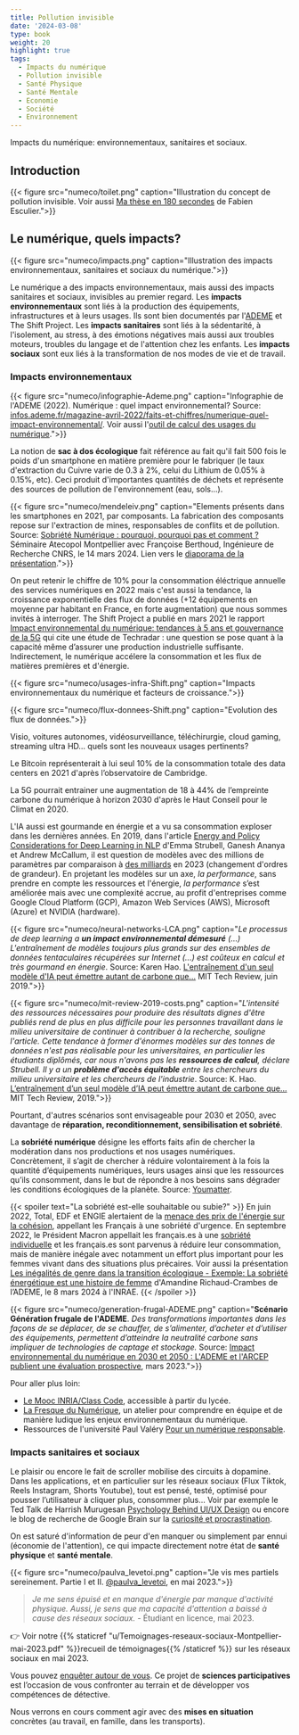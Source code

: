 ```yaml
---
title: Pollution invisible
date: '2024-03-08'
type: book
weight: 20
highlight: true
tags:
  - Impacts du numérique
  - Pollution invisible
  - Santé Physique
  - Santé Mentale
  - Economie
  - Société
  - Environnement
---
```


Impacts du numérique: environnementaux, sanitaires et sociaux.

<!--more-->

## Introduction

{{< figure src="numeco/toilet.png" caption="Illustration du concept de pollution invisible. Voir aussi [Ma thèse en 180 secondes](https://www.youtube.com/watch?v=FjzK-dgE4Os&ab_channel=Paris-EstSup) de Fabien Esculier.">}}

## Le numérique, quels impacts?

{{< figure src="numeco/impacts.png" caption="Illustration des impacts environnementaux, sanitaires et sociaux du numérique.">}}

Le numérique a des impacts environnementaux, mais aussi des impacts sanitaires et sociaux, invisibles au premier regard. 
Les <b>impacts environnementaux</b> sont liés à la production des équipements, infrastructures et à leurs usages. Ils sont bien documentés par l'[ADEME](https://infos.ademe.fr/) et The Shift Project.
Les <b>impacts sanitaires</b> sont liés à la sédentarité, à l'isolement, au stress, à des émotions négatives mais aussi aux troubles moteurs, troubles du langage et de l'attention chez les enfants.
Les <b>impacts sociaux</b> sont eux liés à la transformation de nos modes de vie et de travail. 

### Impacts environnementaux

{{< figure src="numeco/infographie-Ademe.png" caption="Infographie de l'ADEME (2022). Numérique : quel impact environnemental? Source: [infos.ademe.fr/magazine-avril-2022/faits-et-chiffres/numerique-quel-impact-environnemental/](https://infos.ademe.fr/magazine-avril-2022/faits-et-chiffres/numerique-quel-impact-environnemental/). Voir aussi l'[outil de calcul des usages du numérique](https://agirpourlatransition.ademe.fr/particuliers/bureau/numerique/calculez-lempreinte-carbone-usages-numeriques).">}}

La notion de <b>sac à dos écologique</b> fait référence au fait qu'il fait 500 fois le poids d'un smartphone en matière première pour le fabriquer (le taux d'extraction du Cuivre varie de 0.3 à 2%, celui du Lithium de 0.05% à 0.15%, etc). Ceci produit d'importantes quantités de déchets et représente des sources de pollution de l'environnement (eau, sols...).

{{< figure src="numeco/mendeleiv.png" caption="Elements présents dans les smartphones en 2021, par composants. La fabrication des composants repose sur l'extraction de mines, responsables de conflits et de pollution. Source: [Sobriété Numérique : pourquoi, pourquoi pas et comment ?](https://atecopolmtp.hypotheses.org/352) Séminaire Atecopol Montpellier avec Françoise Berthoud, Ingénieure de Recherche CNRS, le 14 mars 2024. Lien vers le [diaporama de la présentation](https://atecopolmtp.hypotheses.org/files/2024/03/Sobriete-Numerique-atecopol-montpellier-mars-2024.pdf).">}}

On peut retenir le chiffre de 10% pour la consommation éléctrique annuelle des services numériques en 2022 mais c'est aussi la tendance, la croissance exponentielle des flux de données (+12 équipements en moyenne par habitant en France, en forte augmentation) que nous sommes invités à interroger.
The Shift Project a publié en mars 2021 le rapport [Impact environnemental du numérique: tendances à 5 ans et gouvernance de la 5G](https://theshiftproject.org/wp-content/uploads/2021/03/Note-danalyse_Numerique-et-5G_30-mars-2021.pdf) qui cite une étude de Techradar : une question se pose quant à la capacité même d’assurer une production industrielle suffisante. Indirectement, le numérique accélere la consommation et les flux de matières premières et d'énergie.

{{< figure src="numeco/usages-infra-Shift.png" caption="Impacts environnementaux du numérique et facteurs de croissance.">}}

{{< figure src="numeco/flux-donnees-Shift.png" caption="Evolution des flux de données.">}}

Visio, voitures autonomes, vidéosurveillance, téléchirurgie, cloud gaming, streaming ultra HD... quels sont les nouveaux usages pertinents? 

Le Bitcoin représenterait à lui seul 10% de la consommation totale des data centers en 2021 d'après l’observatoire de Cambridge.

La 5G pourrait entrainer une augmentation de 18 à 44% de l’empreinte carbone du numérique à horizon 2030 d'après le Haut Conseil pour le Climat en 2020.

L'IA aussi est gourmande en énergie et a vu sa consommation exploser dans les dernières années. En 2019, dans l'article [Energy and Policy Considerations for Deep Learning in NLP](https://arxiv.org/abs/1906.02243) d'Emma Strubell, Ganesh Ananya et Andrew McCallum, il est question de modèles avec des millions de paramètres par comparaison à [des milliards](https://arxiv.org/abs/2302.13971) en 2023 (changement d'ordres de grandeur). En projetant les modèles sur un axe, <i>la performance</i>, sans prendre en compte les ressources et l'énergie, <i>la performance</i> s’est améliorée mais avec une complexité accrue, au profit d'entreprises comme Google Cloud Platform (GCP), Amazon Web Services (AWS), Microsoft (Azure) et NVIDIA (hardware).

{{< figure src="numeco/neural-networks-LCA.png" caption="<i>Le processus de deep learning a <b>un impact environnemental démesuré</b> (...) L'entraînement de modèles toujours plus grands sur des ensembles de données tentaculaires récupérées sur Internet (...) est coûteux en calcul et très gourmand en énergie</i>. Source: Karen Hao. [L'entraînement d'un seul modèle d'IA peut émettre autant de carbone que...](https://www.technologyreview.com/2019/06/06/239031/training-a-single-ai-model-can-emit-as-much-carbon-as-five-cars-in-their-lifetimes/) MIT Tech Review, juin 2019.">}}

{{< figure src="numeco/mit-review-2019-costs.png" caption="<i>L'intensité des ressources nécessaires pour produire des résultats dignes d'être publiés rend de plus en plus difficile pour les personnes travaillant dans le milieu universitaire de continuer à contribuer à la recherche, souligne l'article. Cette tendance à former d'énormes modèles sur des tonnes de données n'est pas réalisable pour les universitaires, en particulier les étudiants diplômés, car nous n'avons pas les <b>ressources de calcul</b>, déclare Strubell. Il y a un <b>problème d'accès équitable</b> entre les chercheurs du milieu universitaire et les chercheurs de l'industrie</i>. Source: K. Hao. [L’entraînement d’un seul modèle d’IA peut émettre autant de carbone que…](https://www.technologyreview.com/2019/06/06/239031/training-a-single-ai-model-can-emit-as-much-carbon-as-five-cars-in-their-lifetimes/) MIT Tech Review, 2019.">}}

Pourtant, d'autres scénarios sont envisageable pour 2030 et 2050, avec davantage de <b>réparation, reconditionnement, sensibilisation et sobriété</b>. 

La <b>sobriété numérique</b> désigne les efforts faits afin de chercher la modération dans nos productions et nos usages numériques. Concrètement, il s’agit de chercher à réduire volontairement à la fois la quantité d’équipements numériques, leurs usages ainsi que les ressources qu’ils consomment, dans le but de répondre à nos besoins sans dégrader les conditions écologiques de la planète. Source: [Youmatter](https://youmatter.world/fr/definition/sobriete-numerique-definition).

{{< spoiler text="La sobriété est-elle souhaitable ou subie?" >}}
En juin 2022, Total, EDF et ENGIE alertaient de la [menace des prix de l'énergie sur la cohésion](https://www.lejdd.fr/societe/tribune-le-prix-de-lenergie-menace-notre-cohesion-par-les-patrons-dengie-edf-et-totalenergies-9401), appellant les Français à une sobriété d'urgence. En septembre 2022, le Président Macron appellait les français.es à une [sobriété individuelle](https://www.youtube.com/watch?v=XjC1NqzyGkc&ab_channel=%C3%89lys%C3%A9e) et les français.es sont parvenus à réduire leur consommation, mais de manière inégale avec notamment un effort plus important pour les femmes vivant dans des situations plus précaires. Voir aussi la présentation [Les inégalités de genre dans la transition écologique - Exemple: La sobriété énergétique est une histoire de femme](https://www.youtube.com/watch?v=bTXib713IDo&ab_channel=INRAE) d'Amandine Richaud-Crambes de l’ADEME, le 8 mars 2024 à l'INRAE.
{{< /spoiler >}}

{{< figure src="numeco/generation-frugal-ADEME.png" caption="<b>Scénario Génération frugale de l'ADEME</b>. <i>Des transformations importantes dans les façons de se déplacer, de se chauffer, de s’alimenter, d’acheter et d’utiliser des équipements, permettent d’atteindre la neutralité carbone sans impliquer de technologies de captage et stockage.</i> Source: [Impact environnemental du numérique en 2030 et 2050 : L'ADEME et l'ARCEP publient une évaluation prospective](https://presse.ademe.fr/2023/03/impact-environnemental-du-numerique-en-2030-et-2050-lademe-et-larcep-publient-une-evaluation-prospective.html), mars 2023.">}}

Pour aller plus loin: 
- [Le Mooc INRIA/Class Code](https://www.fun-mooc.fr/fr/cours/impacts-environnementaux-du-numerique/), accessible à partir du lycée.
- [La Fresque du Numérique](https://www.fresquedunumerique.org/), un atelier pour comprendre en équipe et de manière ludique les enjeux environnementaux du numérique.
- Ressources de l'université Paul Valéry [Pour un numérique responsable](https://www.univ-montp3.fr/fr/vie-de-campus/campus-num%C3%A9rique/un-numerique-responsable).

### Impacts sanitaires et sociaux

Le plaisir ou encore le fait de scroller mobilise des circuits à dopamine. Dans les applications, et en particulier sur les réseaux sociaux (Flux Tiktok, Reels Instagram, Shorts Youtube), tout est pensé, testé, optimisé pour pousser l’utilisateur à cliquer plus, consommer plus... Voir par exemple le Ted Talk de Harrish Murugesan [Psychology Behind UI/UX Design](https://www.youtube.com/watch?v=fdXI9yznzz8) ou encore le blog de recherche de Google Brain sur la [curiosité et procrastination](https://blog.research.google/2018/10/curiosity-and-procrastination-in.html?ref=blog.floydhub.com&m=1).

On est saturé d'information de peur d'en manquer ou simplement par ennui (économie de l'attention), ce qui impacte directement notre état de <b>santé physique</b> et <b>santé mentale</b>.

{{< figure src="numeco/paulva_levetoi.png" caption="Je vis mes partiels sereinement. Partie I et II. [@paulva_levetoi](https://www.instagram.com/paulva_levetoi/), en mai 2023.">}}

> _Je me sens épuisé et en manque d'énergie par manque d'activité physique. Aussi, je sens que ma capacité d'attention a baissé à cause des réseaux sociaux._ - Étudiant en licence, mai 2023.

👉 Voir notre {{% staticref "u/Temoignages-reseaux-sociaux-Montpellier-mai-2023.pdf" %}}recueil de témoignages{{% /staticref %}} sur les réseaux sociaux en mai 2023.

Vous pouvez [enquêter autour de vous](https://framaforms.org/reseaux-sociaux-attention-et-sante-mentale-1687119437).
Ce projet de <b>sciences participatives</b> est l’occasion de vous confronter au terrain et de développer vos compétences de détective.

Nous verrons en cours comment agir avec des <b>mises en situation</b> concrètes (au travail, en famille, dans les transports).